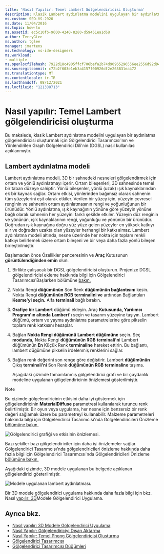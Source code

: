 ```yaml
---
title: 'Nasıl Yapılır: Temel Lambert Gölgelendiricisi Oluşturma'
description: Klasik Lambert aydınlatma modelini uygulayan bir aydınlatma Graph gölgelendiricisi oluşturmak için Gölgelendirici Tasarımcısı ve Yönlendirilen Gölgelendirici Dili kullanmayı öğrenin.
ms.custom: SEO-VS-2020
ms.date: 11/04/2016
ms.topic: how-to
ms.assetid: ec5c10fb-9600-4240-8280-d59451ea1d68
author: TerryGLee
ms.author: tglee
manager: jmartens
ms.technology: vs-ide-designers
ms.workload:
- multiple
ms.openlocfilehash: 7922d18c4905ffcf706befa2b74d90965296556ee2556d92d94aae3cc6a66a0a
ms.sourcegitcommit: c72b2f603e1eb3a4157f00926df2e263831ea472
ms.translationtype: MT
ms.contentlocale: tr-TR
ms.lasthandoff: 08/12/2021
ms.locfileid: "121308713"
---
```

# <a name="how-to-create-a-basic-lambert-shader"></a>Nasıl yapılır: Temel Lambert gölgelendiricisi oluşturma

Bu makalede, klasik Lambert aydınlatma modelini uygulayan bir aydınlatma gölgelendiricisi oluşturmak için Gölgelendirici Tasarımcısı'nın ve Yönlendirilen Graph Gölgelendirici Dili'nin (DGSL) nasıl kullanılası açıklanmıştır.

## <a name="the-lambert-lighting-model"></a>Lambert aydınlatma modeli

Lambert aydınlatma modeli, 3D bir sahnedeki nesneleri gölgelendirmek için ortam ve yönlü aydınlatmayı içerir. Ortam bileşenleri, 3D sahnesinde temel bir taban düzeye sahiptir. Yönlü bileşenler, yönlü (uzak) ışık kaynaklarından ek bir kaynak sağlar. Ortam etkisi, yönlerinden bağımsız olarak sahnenin tüm yüzeylerini eşit olarak etkiler. Verilen bir yüzey için, yüzeyin çevresel renginin ve sahnenin ortam aydınlatmasının rengi ve yoğunluğunun bir ürünüdür. Yönlü aydınlatma, ışık kaynağının yönüne göre yüzeyin yönüne bağlı olarak sahnenin her yüzeyini farklı şekilde etkiler. Yüzeyin düz renginin ve yönünün, ışık kaynaklarının rengi, yoğunluğu ve yönünün bir ürünüdür. Doğrudan ışık kaynağına doğru yüz yüze gelen yüzeyler en yüksek katkıyı alır ve doğrudan uzakta olan yüzeyler herhangi bir katkı almaz. Lambert aydınlatma modeli altında, nesne üzerinde her nokta için toplam renkli katkıyı belirlemek üzere ortam bileşeni ve bir veya daha fazla yönlü bileşen birleştirilmiştir.

Başlamadan önce Özellikler penceresinin ve **Araç** Kutusunun **görüntülendiğinden emin** olun.

1. Birlikte çalışacak bir DGSL gölgelendiricisi oluşturun. Projenize DGSL gölgelendiricisi ekleme hakkında bilgi için Gölgelendirici Tasarımcısı'Başlarken bölümüne [bakın.](../designers/shader-designer.md)

2. Nokta Rengi **düğümünün** Son Renk **düğümünün bağlantısını** kesin. Nokta Rengi **düğümünün RGB** **terminalini ve** ardından Bağlantıları **Kesme'yi seçin.** Alfa **terminali** bağlı bırakın.

3. **Grafiye bir Lambert** düğümü ekleyin. Araç **Kutusunda, Yardımcı** **Program'ın altında** **Lambert'ı** seçin ve tasarım yüzeyine taşıyın. Lambert düğümü, ortam ve yayma aydınlatma parametrelerine göre pikselin toplam renk katkısını hesaplar.

4. Bağlan **Nokta Rengi düğümünü** **Lambert düğümüne** seçin. Seç **modunda,** Nokta Rengi **düğümünün RGB** **terminali'ni** Lambert düğümünün **En** Küçük Renk **terminaline** hareket ettirin. Bu bağlantı, lambert düğümüne pikselin irdelenmiş renklerini sağlar.

5. Bağlan renk değerini son renge göre değiştirir. Lambert **düğümünün** Çıkış **terminali'ni** Son Renk **düğümünün RGB** **terminaline** taşıma.

   Aşağıdaki çizimde tamamlanmış gölgelendirici grafı ve bir çaydanlık modeline uygulanan gölgelendiricinin önizlemesi gösterilmiştir.

> [!NOTE]
> Bu çizimde gölgelendiricinin etkisini daha iyi göstermek için gölgelendiricinin **MaterialDiffuse** parametresi kullanılarak turuncu renk belirtilmiştir. Bir oyun veya uygulama, her nesne için benzersiz bir renk değeri sağlamak üzere bu parametreyi kullanabilir. Malzeme parametreleri hakkında bilgi için Gölgelendirici Tasarımcısı'nda Gölgelendiricileri Önizleme [bölümüne bakın.](../designers/shader-designer.md)

![Gölgelendirici grafiği ve etkisinin önizlemesi.](../designers/media/digit-lambert-effect-graph.png)

Bazı şekiller bazı gölgelendiriciler için daha iyi önizlemeler sağlar. Gölgelendirici Tasarımcısı'nda gölgelendiricileri önizleme hakkında daha fazla bilgi için Gölgelendirici Tasarımcısı'nda Gölgelendiricileri Önizleme [bölümüne bakın.](../designers/shader-designer.md)

Aşağıdaki çizimde, 3D modele uygulanan bu belgede açıklanan gölgelendirici gösterilmiştir.

![Modele uygulanan lambert aydınlatması.](../designers/media/digit-lambert-effect-result.png)

Bir 3D modele gölgelendirici uygulama hakkında daha fazla bilgi için bkz. Nasıl [yapılır: 3D](../designers/how-to-apply-a-shader-to-a-3-d-model.md)Modele Gölgelendirici Uygulama.

## <a name="see-also"></a>Ayrıca bkz.

- [Nasıl yapılır: 3D Modele Gölgelendirici Uygulama](../designers/how-to-apply-a-shader-to-a-3-d-model.md)
- [Nasıl Yapılır: Gölgelendiriciyi Dışarı Aktarma](../designers/how-to-export-a-shader.md)
- [Nasıl Yapılır: Temel Phong Gölgelendiricisi Oluşturma](../designers/how-to-create-a-basic-phong-shader.md)
- [Gölgelendirici Tasarımcısı](../designers/shader-designer.md)
- [Gölgelendirici Tasarımcısı Düğümleri](../designers/shader-designer-nodes.md)
